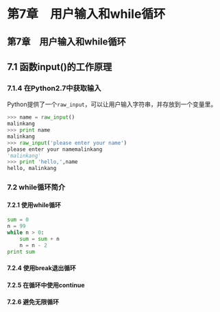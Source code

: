 # 第7章　用户输入和while循环

## 第7章　用户输入和while循环

## 7.1 函数input\(\)的工作原理

### 7.1.4 在Python2.7中获取输入

Python提供了一个`raw_input`，可以让用户输入字符串，并存放到一个变量里。

```python
>>> name = raw_input()
malinkang
>>> print name
malinkang
>>> raw_input('please enter your name')
please enter your namemalinkang
'malinkang'
>>> print 'hello,',name
hello, malinkang
```

### 7.2 while循环简介

#### 7.2.1 使用while循环

```python
sum = 0
n = 99
while n > 0:
    sum = sum + n
    n = n - 2
print sum
```

#### 7.2.4 使用break退出循环

#### 7.2.5 在循环中使用continue

#### 7.2.6 避免无限循环

